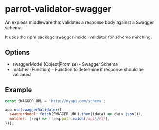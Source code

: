 # parrot-validator-swagger

An express middleware that validates a response body against a Swagger schema.

It uses the npm package [swagger-model-validator](https://github.com/atlantishealthcare/swagger-model-validator) for schema matching.

## Options

* swaggerModel (Object|Promise) - Swagger Schema
* matcher (Function) - Function to determine if response should be validated

## Example

```js
const SWAGGER_URL = 'http://myapi.com/schema';

app.use(swaggerValidator({
  swaggerModel: fetch(SWAGGER_URL).then((data) => data.json()),
  matcher: (req) => !!req.path.match(/api\/v1/),
}));
```
